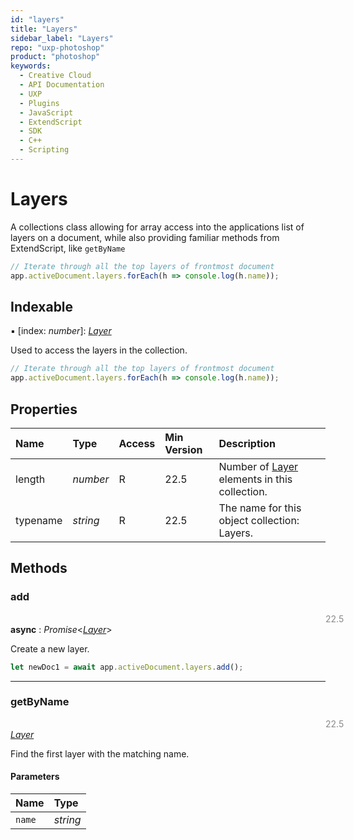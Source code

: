 ```yaml
---
id: "layers"
title: "Layers"
sidebar_label: "Layers"
repo: "uxp-photoshop"
product: "photoshop"
keywords:
  - Creative Cloud
  - API Documentation
  - UXP
  - Plugins
  - JavaScript
  - ExtendScript
  - SDK
  - C++
  - Scripting
---
```


# Layers

A collections class allowing for array access into the applications
list of layers on a document,
while also providing familiar methods from ExtendScript, like `getByName`

```javascript
// Iterate through all the top layers of frontmost document
app.activeDocument.layers.forEach(h => console.log(h.name));
```

## Indexable

▪ [index: *number*]: [*Layer*](/ps_reference/classes/layer/)

Used to access the layers in the collection.

```javascript
// Iterate through all the top layers of frontmost document
app.activeDocument.layers.forEach(h => console.log(h.name));
```

## Properties

| Name | Type | Access | Min Version | Description |
| :------ | :------ | :------ | :------ | :------ |
| length | *number* | R | 22.5 | Number of [Layer](/ps_reference/classes/layer/) elements in this collection. |
| typename | *string* | R | 22.5 | The name for this object collection: Layers. |

## Methods

### add
<span class="minversion" style="float:left; margin-left:36em; opacity:0.5;">22.5</span>

**async** : *Promise*<[*Layer*](/ps_reference/classes/layer/)\>

Create a new layer.

```javascript
let newDoc1 = await app.activeDocument.layers.add();
```

___

### getByName
<span class="minversion" style="float:left; margin-left:36em; opacity:0.5;">22.5</span>

[*Layer*](/ps_reference/classes/layer/)

Find the first layer with the matching name.

#### Parameters

| Name | Type |
| :------ | :------ |
| `name` | *string* |
